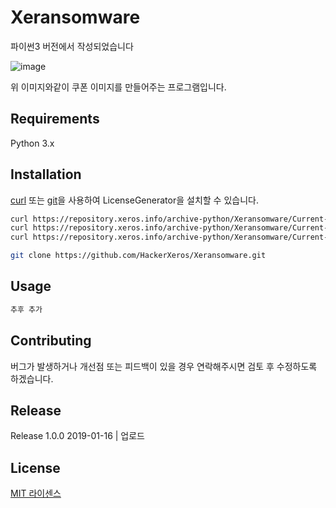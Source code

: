 # Xeransomware
파이썬3 버전에서 작성되었습니다

![image](https://user-images.githubusercontent.com/28831755/51917131-364cc680-2422-11e9-9c20-f0e65d89c3c2.png)  

위 이미지와같이 쿠폰 이미지를 만들어주는 프로그램입니다.

## Requirements
Python 3.x  

## Installation

[curl](https://curl.haxx.se/) 또는 [git](https://git-scm.com/)을 사용하여 LicenseGenerator을 설치할 수 있습니다.

```bash
curl https://repository.xeros.info/archive-python/Xeransomware/Current-Version/Xeransomware.zip
curl https://repository.xeros.info/archive-python/Xeransomware/Current-Version/Xeransomware.tar
curl https://repository.xeros.info/archive-python/Xeransomware/Current-Version/Xeransomware.tar.gz
```
```bash
git clone https://github.com/HackerXeros/Xeransomware.git
```

## Usage

```bash
추후 추가
```

## Contributing
버그가 발생하거나 개선점 또는 피드백이 있을 경우 연락해주시면 검토 후 수정하도록 하겠습니다.

## Release
Release 1.0.0 2019-01-16 | 업로드  

## License
[MIT 라이센스](https://choosealicense.com/licenses/mit/)
